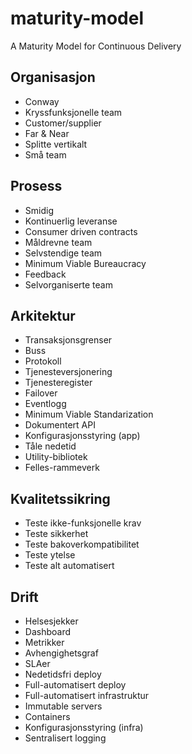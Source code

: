 # maturity-model
A Maturity Model for Continuous Delivery

Organisasjon
----

- Conway
- Kryssfunksjonelle team
- Customer/supplier
- Far & Near
- Splitte vertikalt
- Små team


Prosess
----

- Smidig
- Kontinuerlig leveranse
- Consumer driven contracts
- Måldrevne team
- Selvstendige team
- Minimum Viable Bureaucracy
- Feedback
- Selvorganiserte team


Arkitektur
----

- Transaksjonsgrenser
- Buss
- Protokoll
- Tjenesteversjonering
- Tjenesteregister
- Failover
- Eventlogg
- Minimum Viable Standarization
- Dokumentert API
- Konfigurasjonsstyring (app)
- Tåle nedetid
- Utility-bibliotek
- Felles-rammeverk


Kvalitetssikring
----

- Teste ikke-funksjonelle krav
- Teste sikkerhet
- Teste bakoverkompatibilitet
- Teste ytelse
- Teste alt automatisert


Drift
----

- Helsesjekker
- Dashboard
- Metrikker
- Avhengighetsgraf
- SLAer
- Nedetidsfri deploy
- Full-automatisert deploy
- Full-automatisert infrastruktur
- Immutable servers
- Containers
- Konfigurasjonsstyring (infra)
- Sentralisert logging
